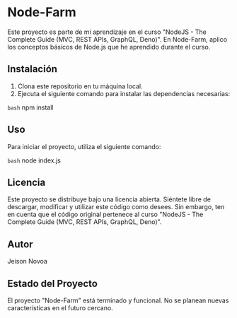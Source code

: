 # Node-Farm

Este proyecto es parte de mi aprendizaje en el curso "NodeJS - The Complete Guide (MVC, REST APIs, GraphQL, Deno)". En Node-Farm, aplico los conceptos básicos de Node.js que he aprendido durante el curso.

## Instalación

1. Clona este repositorio en tu máquina local.
2. Ejecuta el siguiente comando para instalar las dependencias necesarias:

`bash`
npm install

## Uso

Para iniciar el proyecto, utiliza el siguiente comando:

`bash`
node index.js

## Licencia

Este proyecto se distribuye bajo una licencia abierta. Siéntete libre de descargar, modificar y utilizar este código como desees. Sin embargo, ten en cuenta que el código original pertenece al curso "NodeJS - The Complete Guide (MVC, REST APIs, GraphQL, Deno)".

## Autor

Jeison Novoa

## Estado del Proyecto

El proyecto "Node-Farm" está terminado y funcional. No se planean nuevas características en el futuro cercano.
